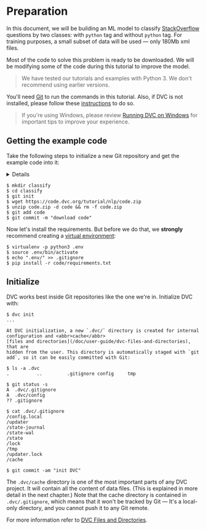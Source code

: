 # Preparation

In this document, we will be building an ML model to classify
[StackOverflow](https://stackoverflow.com) questions by two classes: with
`python` tag and without `python` tag. For training purposes, a small subset of
data will be used — only 180Mb xml files.

Most of the code to solve this problem is ready to be downloaded. We will be
modifying some of the code during this tutorial to improve the model.

> We have tested our tutorials and examples with Python 3. We don't recommend
> using earlier versions.

You'll need [Git](https://git-scm.com) to run the commands in this tutorial.
Also, if DVC is not installed, please follow these [instructions](/doc/install)
to do so.

> If you're using Windows, please review
> [Running DVC on Windows](/doc/user-guide/running-dvc-on-windows) for important
> tips to improve your experience.

## Getting the example code

Take the following steps to initialize a new Git repository and get the example
code into it:

<details>

### Expand to learn how to download on Windows

Windows doesn't include the `wget` utility by default, but you can use the
browser to download `code.zip`. (Right-click
[this link](https://code.dvc.org/tutorial/nlp/code.zip) and select
`Save Link As...` (Chrome). Save it into the project directory.

</details>

```dvc
$ mkdir classify
$ cd classify
$ git init
$ wget https://code.dvc.org/tutorial/nlp/code.zip
$ unzip code.zip -d code && rm -f code.zip
$ git add code
$ git commit -m "download code"
```

Now let's install the requirements. But before we do that, we **strongly**
recommend creating a
[virtual environment](https://packaging.python.org/tutorials/installing-packages/#creating-virtual-environments):

```dvc
$ virtualenv -p python3 .env
$ source .env/bin/activate
$ echo ".env/" >> .gitignore
$ pip install -r code/requirements.txt
```

## Initialize

DVC works best inside Git repositories like the one we're in. Initialize DVC
with:

```dvc
$ dvc init
...

At DVC initialization, a new `.dvc/` directory is created for internal
configuration and <abbr>cache</abbr>
[files and directories](/doc/user-guide/dvc-files-and-directories), that are
hidden from the user. This directory is automatically staged with `git add`, so it can be easily committed with Git:

$ ls -a .dvc
.          ..         .gitignore config     tmp

$ git status -s
A  .dvc/.gitignore
A  .dvc/config
?? .gitignore

$ cat .dvc/.gitignore
/config.local
/updater
/state-journal
/state-wal
/state
/lock
/tmp
/updater.lock
/cache

$ git commit -am "init DVC"
```

The `.dvc/cache` directory is one of the most important parts of any <abbr>DVC
project</abbr>. It will contain all the content of data files. (This is
explained in more detail in the next chapter.) Note that the <abbr>cache</abbr>
directory is contained in `.dvc/.gitignore`, which means that it won't be
tracked by Git — It's a local-only directory, and you cannot push it to any Git
remote.

For more information refer to
[DVC Files and Directories](/doc/user-guide/dvc-files-and-directories).
